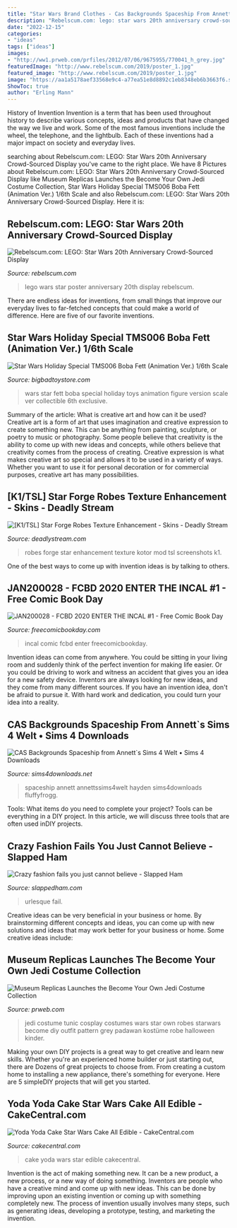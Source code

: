 ```yaml
---
title: "Star Wars Brand Clothes - Cas Backgrounds Spaceship From Annett`s Sims 4 Welt • Sims 4 Downloads"
description: "Rebelscum.com: lego: star wars 20th anniversary crowd-sourced display"
date: "2022-12-15"
categories:
- "ideas"
tags: ["ideas"]
images:
- "http://ww1.prweb.com/prfiles/2012/07/06/9675955/770041_h_grey.jpg"
featuredImage: "http://www.rebelscum.com/2019/poster_1.jpg"
featured_image: "http://www.rebelscum.com/2019/poster_1.jpg"
image: "https://aa1a5178aef33568e9c4-a77ea51e8d8892c1eb8348eb6b3663f6.ssl.cf5.rackcdn.com/p/full/21e9fedc-d6f1-4dc6-bd3c-278865dec75c.jpg"
ShowToc: true
author: "Erling Mann"
---
```



History of Invention
Invention is a term that has been used throughout history to describe various concepts, ideas and products that have changed the way we live and work. Some of the most famous inventions include the wheel, the telephone, and the lightbulb. Each of these inventions had a major impact on society and everyday lives.

	

		
searching about Rebelscum.com: LEGO: Star Wars 20th Anniversary Crowd-Sourced Display you've came to the right place. We have 8 Pictures about Rebelscum.com: LEGO: Star Wars 20th Anniversary Crowd-Sourced Display like Museum Replicas Launches the Become Your Own Jedi Costume Collection, Star Wars Holiday Special TMS006 Boba Fett (Animation Ver.) 1/6th Scale and also Rebelscum.com: LEGO: Star Wars 20th Anniversary Crowd-Sourced Display. Here it is:
		
    
## Rebelscum.com: LEGO: Star Wars 20th Anniversary Crowd-Sourced Display

<img loading=lazy src="http://www.rebelscum.com/2019/poster_1.jpg" onerror="this.onerror=null;this.src='https://tse4.mm.bing.net/th?id=OIP.gq-73hmn96v80QMhnLTp7AHaKt&amp;pid=15.1';" alt="Rebelscum.com: LEGO: Star Wars 20th Anniversary Crowd-Sourced Display">

_Source: rebelscum.com_

>lego wars star poster anniversary 20th display rebelscum. 

	

There are endless ideas for inventions, from small things that improve our everyday lives to far-fetched concepts that could make a world of difference. Here are five of our favorite inventions.

    
## Star Wars Holiday Special TMS006 Boba Fett (Animation Ver.) 1/6th Scale

<img loading=lazy src="https://aa1a5178aef33568e9c4-a77ea51e8d8892c1eb8348eb6b3663f6.ssl.cf5.rackcdn.com/p/full/21e9fedc-d6f1-4dc6-bd3c-278865dec75c.jpg" onerror="this.onerror=null;this.src='https://tse4.mm.bing.net/th?id=OIP.Ot6R6FUCsFiAqW4mGTzUBgHaK3&amp;pid=15.1';" alt="Star Wars Holiday Special TMS006 Boba Fett (Animation Ver.) 1/6th Scale">

_Source: bigbadtoystore.com_

>wars star fett boba special holiday toys animation figure version scale ver collectible 6th exclusive. 

	

Summary of the article: What is creative art and how can it be used?
Creative art is a form of art that uses imagination and creative expression to create something new. This can be anything from painting, sculpture, or poetry to music or photography. Some people believe that creativity is the ability to come up with new ideas and concepts, while others believe that creativity comes from the process of creating. Creative expression is what makes creative art so special and allows it to be used in a variety of ways. Whether you want to use it for personal decoration or for commercial purposes, creative art has many possibilities.

    
## [K1/TSL] Star Forge Robes Texture Enhancement - Skins - Deadly Stream

<img loading=lazy src="https://deadlystream.com/downloads/screens/monthly_04_2017/thumb-69e479b9a7218660b520d12fef2a3447-screen-3.png" onerror="this.onerror=null;this.src='https://tse1.mm.bing.net/th?id=OIP.-MnEQe_OCwiccL6NlxW_GQAAAA&amp;pid=15.1';" alt="[K1/TSL] Star Forge Robes Texture Enhancement - Skins - Deadly Stream">

_Source: deadlystream.com_

>robes forge star enhancement texture kotor mod tsl screenshots k1. 

	

One of the best ways to come up with invention ideas is by talking to others.

    
## JAN200028 - FCBD 2020 ENTER THE INCAL #1 - Free Comic Book Day

<img loading=lazy src="https://freecomicbookday.com/SiteImage/FBCatalogImage/STL149444.jpg" onerror="this.onerror=null;this.src='https://tse3.mm.bing.net/th?id=OIP.uprivUMiKPWlHJHG3PtOQAHaLd&amp;pid=15.1';" alt="JAN200028 - FCBD 2020 ENTER THE INCAL #1 - Free Comic Book Day">

_Source: freecomicbookday.com_

>incal comic fcbd enter freecomicbookday. 

	

Invention ideas can come from anywhere. You could be sitting in your living room and suddenly think of the perfect invention for making life easier. Or you could be driving to work and witness an accident that gives you an idea for a new safety device. Inventors are always looking for new ideas, and they come from many different sources. If you have an invention idea, don't be afraid to pursue it. With hard work and dedication, you could turn your idea into a reality.

    
## CAS Backgrounds Spaceship From Annett`s Sims 4 Welt • Sims 4 Downloads

<img loading=lazy src="https://sims4downloads.net/wp-content/uploads/2020/09/CAS-Backgrounds-Spaceship.jpg" onerror="this.onerror=null;this.src='https://tse1.mm.bing.net/th?id=OIP.yMlyESkbqhp-X_TMEpOGFgHaGo&amp;pid=15.1';" alt="CAS Backgrounds Spaceship from Annett`s Sims 4 Welt • Sims 4 Downloads">

_Source: sims4downloads.net_

>spaceship annett annettssims4welt hayden sims4downloads fluffyfrogg. 

	

Tools: What items do you need to complete your project?
Tools can be everything in a DIY project. In this article, we will discuss three tools that are often used inDIY projects.

    
## Crazy Fashion Fails You Just Cannot Believe - Slapped Ham

<img loading=lazy src="https://slappedham.com/wp-content/uploads/2014/06/weird-funny.jpg" onerror="this.onerror=null;this.src='https://tse3.mm.bing.net/th?id=OIP.-wUTN4k8iXV4gNXUknYJogHaLE&amp;pid=15.1';" alt="Crazy fashion fails you just cannot believe - Slapped Ham">

_Source: slappedham.com_

>urlesque fail. 

	

Creative ideas can be very beneficial in your business or home. By brainstorming different concepts and ideas, you can come up with new solutions and ideas that may work better for your business or home. Some creative ideas include:

    
## Museum Replicas Launches The Become Your Own Jedi Costume Collection

<img loading=lazy src="http://ww1.prweb.com/prfiles/2012/07/06/9675955/770041_h_grey.jpg" onerror="this.onerror=null;this.src='https://tse4.mm.bing.net/th?id=OIP.AR9_2T3geOCxpo_fITUtXQHaHa&amp;pid=15.1';" alt="Museum Replicas Launches the Become Your Own Jedi Costume Collection">

_Source: prweb.com_

>jedi costume tunic cosplay costumes wars star own robes starwars become diy outfit pattern grey padawan kostüme robe halloween kinder. 

	

Making your own DIY projects is a great way to get creative and learn new skills. Whether you're an experienced home builder or just starting out, there are Dozens of great projects to choose from. From creating a custom home to installing a new appliance, there's something for everyone. Here are 5 simpleDIY projects that will get you started.

    
## Yoda Yoda Cake Star Wars Cake All Edible - CakeCentral.com

<img loading=lazy src="https://cdn001.cakecentral.com/gallery/2015/03/900_877488zs4d_yoda-yoda-cake-star-wars-cake-all-edible.jpg" onerror="this.onerror=null;this.src='https://tse4.mm.bing.net/th?id=OIP.-kMTwYdrV3ZU45rLnigYWwHaJ6&amp;pid=15.1';" alt="Yoda Yoda Cake Star Wars Cake All Edible - CakeCentral.com">

_Source: cakecentral.com_

>cake yoda wars star edible cakecentral. 

	

Invention is the act of making something new. It can be a new product, a new process, or a new way of doing something. Inventors are people who have a creative mind and come up with new ideas. This can be done by improving upon an existing invention or coming up with something completely new. The process of invention usually involves many steps, such as generating ideas, developing a prototype, testing, and marketing the invention.

